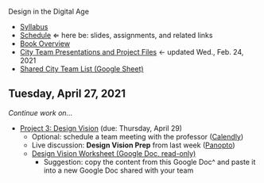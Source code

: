 Design in the Digital Age

- [Syllabus](syllabus.md)
- [Schedule](schedule.md)  &lArr; here be: slides, assignments, and related links
- [Book Overview](book-overview.md)
- [City Team Presentations and Project Files](files.md) &larr; updated Wed., Feb. 24, 2021
- [Shared City Team List (Google Sheet)](https://docs.google.com/spreadsheets/d/1GxZ4u8RjvG9D-S86QVpSdJM24KPr47ftF3mN67NC37I/edit#gid=0)

## Tuesday, April 27, 2021

*Continue work on...*

- [Project 3: Design Vision](project03-design-vision/instructions.md) (due: Thursday, April 29)
  - Optional: schedule a team meeting with the professor ([Calendly](https://calendly.com/rkostin))
  - Live discussion: **Design Vision Prep** from last week ([Panopto](https://rochester.hosted.panopto.com/Panopto/Pages/Viewer.aspx?id=47d426ac-3546-4d7d-b0ee-ad1201326481))
  - [Design Vision Worksheet (Google Doc, read-only)](https://docs.google.com/document/d/1acJmD5fhnBP90ryHouYmAp9HAv_UMyMu73WujwV85Jc/edit?usp=sharing)
    - Suggestion: copy the content from this Google Doc^ and paste it into a new Google Doc shared with your team

